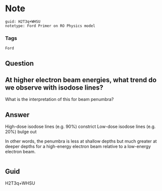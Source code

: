 # Note
```
guid: H2T3q+WHSU
notetype: Ford Primer on RO Physics model
```

### Tags
```
Ford
```

## Question
<h2>At higher electron beam energies, what trend do we observe with isodose lines?</h2><div>What is the interpretation of this for beam penumbra?
</div>

## Answer
<section>
<p>High-dose isodose lines (e.g. 90%) constrict
Low-dose isodose lines (e.g. 20%) bulge out
</p>
<p>In other words,  the penumbra is less at shallow depths but much greater at deeper depths for a high-energy electron beam relative to a low-energy electron beam.</p>
<p><img alt="" src="4B952C0E-EF21-470B-A812-2B59269786F0.png"></p>

</section>

## Guid
H2T3q+WHSU
